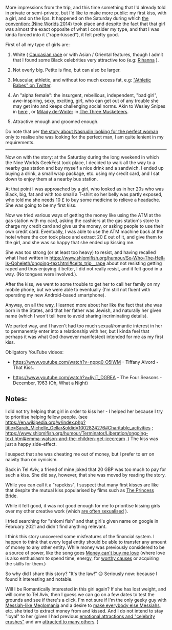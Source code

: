 More impressions from the trip, and this time something that I'd already told in private or semi-private, but I'd like to make more public: my first kiss, with a girl, and on the lips. It happened on the Saturday during which [the convention: (Nine Worlds 2014)](https://nineworlds.co.uk/2014) took place and despite the fact that that girl was almost the exact opposite of what I consider my type, and that I was kinda forced into it ("rape-kissed"), it felt pretty good.

First  of all my type of girls are:

1. White ( [Caucasian race](https://en.wikipedia.org/wiki/Caucasian_race) or with Asian / Oriental features, though I admit that I found some Black celebrities very attractive too (e.g:  [Rihanna](https://en.wikipedia.org/wiki/Rihanna) ).

2. Not overly big. Petite is fine, but can also be larger.

3. Muscular, athletic, and without too much excess fat, e.g: ["Athletic Babes" on Twitter](https://twitter.com/Athletic_Babes).

4. An "alpha female": the insurgent, rebellious, independent, "bad girl", awe-inspiring, sexy, exciting, girl, who can get out of any trouble she may get into and keeps challenging social norms. Akin to Wesley Snipes in [here](http://www.ericsink.com/entries/hg_denzel.html) , or [Milady de-Winter](https://en.wikipedia.org/wiki/Milady_de_Winter) in [The Three Musketeers](https://en.wikipedia.org/wiki/The_Three_Musketeers).

5. Attractive enough and groomed enough.

Do note that per [the story about Nasrudin looking for the perfect woman](https://nice-inspiration.blogspot.com/2011/05/looking-for-perfect-wife.html) only
to realise she was looking for the perfect man, I am quite lenient in
my requirements.

----

Now on with the story: at the Saturday during the long weekend in which the Nine Worlds GeekFest took place, I decided to walk all the way to a nearby gas station and buy myself a nice drink and a sandwich. I ended up buying a drink, a small wrap package, etc. using my credit card, and I sat down to enjoy them at a nearby bus station.

At that point I was approached by a girl, who looked as in her 20s who was Black, big, fat and with too small a T-shirt so her belly was partly exposed, who told me she needs 10 £ to buy some medicine to relieve a headache. She was going to be my first kiss.

Now we tried various ways of getting the money like using the ATM at the gas station with my card, asking the cashiers at the gas station's store to charge my credit card and give us the money, or asking people to use their own credit card. Eventually, I was able to use the ATM machine back at the hotel where the con took place and extract 20 £ out of it, and give them to the girl, and she was so happy that she ended up kissing me.

She was too strong (or at least too heavy) to resist, and having recalled what I had written in https://www.shlomifish.org/humour/So-Who-The-Hell-Is-Qoheleth/ongoing-text.html#celts_trip__rape about not resisting getting raped and thus enjoying it better, I did not really resist, and it felt good in a way. (No tongues were involved.).

After the kiss, we went to some trouble to get her to call her family on my mobile phone, but we were able to eventually (I'm still not fluent with operating my new Android-based smartphone).

Anyway, on all the way, I learned more about her like the fact that she was born in the States, and that her father was Jewish, and naturally her given name (which I won't tell here to avoid sharing incriminating details).

We parted way, and I haven't had too much sexual/romantic interest in her to permanently enter into a relationship with her, but I kinda feel that perhaps it was what God (however manifested) intended for me as my first kiss.

Obligatory YouTube videos:

* https://www.youtube.com/watch?v=nppq0_O5lWM - Tiffany Alvord - That Kiss.

* https://www.youtube.com/watch?v=liyiT_DGREA - The Four Seasons - December, 1963 (Oh, What a Night)

## Notes:

I did not try helping that girl in order to kiss her - I helped her because I try
to prioritise helping fellow people. (see https://en.wikipedia.org/w/index.php?title=Sarah_Michelle_Gellar&oldid=1002824276#Charitable_activities ; https://www.shlomifish.org/humour/Terminator/Liberation/ongoing-text.html#emma-watson-and-the-children-get-icecream  .) The kiss was just a happy side-effect.

I suspect that she was cheating me out of money, but I prefer to err on naivity than on cynicism.

Back in Tel Aviv, a friend of mine joked that 20 GBP was too much to pay for
such a kiss.  She did say, however, that she was moved by reading the story.

While you can call it a "rapekiss", I suspect that many first kisses are like that
despite the mutual kiss popularised by films such as [The Princess Bride](https://en.wikipedia.org/wiki/The_Princess_Bride_%28film%29).

While it felt good, it was not good enough for me to prioritise kissing girls over my
other creative work (which [are often sexualised](https://www.shlomifish.org/meta/FAQ/featuring_sexy_women_and_girls.xhtml) ).

I tried searching for "shlomi fish" and that girl's given name on google in
February 2021 and didn't find anything relevant.

I think this story uncovered some misfeatures of the financial system.
I happen to think that every legal entity should be able to transfer any
amount of money to any other entity. While money was previously considered
to be a source of power, like the song goes
[Money can't buy me love](https://www.youtube.com/watch?v=srwxJUXPHvE)
(where love is also enthusiasm to spend time, energy, for
[worthy causes](https://www.youtube.com/watch?v=i41qWJ6QjPI)
or acquiring the skills for them.)

So why did I share this story? "It's the law!" 😉 Seriously now: because I found it
interesting and notable.

Will I be Romantically interested in this girl again? If she has lost weight,
and will come to Tel Aviv, then I guess we can go on a few dates to test the
grounds and see if there's a click. I'm not sure if I'm the only geeky guy
with [Messiah-like Meglomania](https://www.shlomifish.org/philosophy/philosophy/putting-cards-on-the-table-2019-2020/#hacker-monarchs)
and a desire to [make everybody else Messiahs](https://www.shlomifish.org/humour/fortunes/show.cgi?id=sharp-gamedev--make-everyone--messiahs), etc.
she tried to extract money from and kissed. And I do not intend to stay
"loyal" to her (given I had previous
[emotional attractions and "celebrity crushes"](https://www.shlomifish.org/meta/FAQ/biggest_celeb_crush.xhtml)
and am [attracted to many others](https://www.shlomifish.org/meta/FAQ/why_are_you_attracted_to_all_these_girls.xhtml).
)
